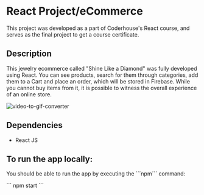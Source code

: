 # React Project/eCommerce

This project was developed as a part of Coderhouse's React course, and serves as the final project to get a course certificate.

## Description

This jewelry ecommerce called "Shine Like a Diamond" was fully developed using React. You can see products, search for them through categories, add them to a Cart and place an order, which will be stored in Firebase. While you cannot buy items from it, it is possible to witness the overall experience of an online store. 

![video-to-gif-converter](https://user-images.githubusercontent.com/91098198/159373296-1d703acf-79ef-4f16-a4a8-b54f02133772.gif)

## Dependencies

- React JS 

## To run the app locally: 

You should be able to run the app by executing the ´´´npm´´´ command:

´´´
npm start
´´´

